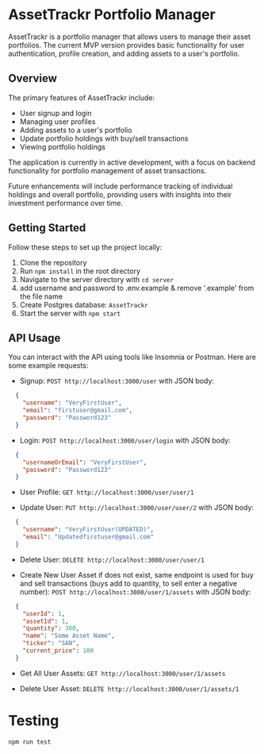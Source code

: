 # AssetTrackr Portfolio Manager

AssetTrackr is a portfolio manager that allows users to manage their asset portfolios. The current MVP version provides basic functionality for user authentication, profile creation, and adding assets to a user's portfolio.

## Overview

The primary features of AssetTrackr include:

- User signup and login
- Managing user profiles
- Adding assets to a user's portfolio
- Update portfolio holdings with buy/sell transactions
- Viewing portfolio holdings

The application is currently in active development, with a focus on backend functionality for portfolio management of asset transactions.

Future enhancements will include performance tracking of individual holdings and overall portfolio, providing users with insights into their investment performance over time.

## Getting Started

Follow these steps to set up the project locally:

1. Clone the repository
2. Run `npm install` in the root directory
3. Navigate to the server directory with `cd server`
4. add username and password to .env.example & remove '.example' from the file name
5. Create Postgres database: `AssetTrackr`
6. Start the server with `npm start`

## API Usage

You can interact with the API using tools like Insomnia or Postman. Here are some example requests:

- Signup: `POST http://localhost:3000/user` with JSON body:
```json
  {
    "username": "VeryFirstUser",
    "email": "firstuser@gmail.com",
    "password": "Password123"
  }
```

- Login: `POST http://localhost:3000/user/login` with JSON body:
```json
  {
    "usernameOrEmail": "VeryFirstUser",
    "password": "Password123"
  }
```

- User Profile: `GET http://localhost:3000/user/user/1`

- Update User: `PUT http://localhost:3000/user/user/2` with JSON body:
```json
  {
    "username": "VeryFirstUser(UPDATED)",
    "email": "Updatedfirstuser@gmail.com"
  }
```

- Delete User: `DELETE http://localhost:3000/user/user/1`

- Create New User Asset if does not exist, same endpoint is used for buy and sell transactions (buys add to quantity, to sell enter a negative number): `POST http://localhost:3000/user/1/assets` with JSON body:
```json
  {
    "userId": 1,
    "assetId": 1,
    "quantity": 300,
    "name": "Some Asset Name",
    "ticker": "SAN",
    "current_price": 100
  }
```

- Get All User Assets: `GET http://localhost:3000/user/1/assets`


- Delete User Asset: `DELETE http://localhost:3000/user/1/assets/1`

# Testing


`npm run test`




